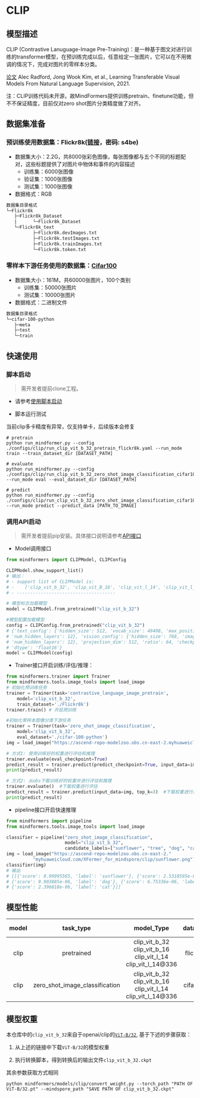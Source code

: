 # CLIP

## 模型描述

CLIP (Contrastive Lanuguage-Image Pre-Training)：是一种基于图文对进行训练的transformer模型，在预训练完成以后，任意给定一张图片，它可以在不用微调的情况下，完成对图片的零样本分类。

[论文](https://arxiv.org/abs/2103.00020) Alec Radford, Jong Wook Kim, et al., Learning Transferable Visual Models From Natural Language Supervision, 2021.

注：CLIP训练代码未开源，故MindFormers提供训练pretrain、finetune功能，但不不保证精度，目前仅对zero shot图片分类精度做了对齐。

## 数据集准备

### 预训练使用数据集：Flickr8k([链接](https://pan.baidu.com/s/1LRlQUL1MRipPL4MLOdExzg)，密码: s4be)

- 数据集大小：2.2G，共8000张彩色图像，每张图像都与五个不同的标题配对，这些标题提供了对图片中物体和事件的内容描述
    - 训练集：6000张图像
    - 验证集：1000张图像
    - 测试集：1000张图像
- 数据格式：RGB

 ```bash
数据集目录格式
└─Flickr8k
    ├─Flickr8k_Dataset
    |      └─Flickr8k_Dataset
    └─Flickr8k_text
           ├─Flickr8k.devImages.txt
           ├─Flickr8k.testImages.txt
           ├─Flickr8k.trainImages.txt
           └─Flickr8k.token.txt
 ```

### 零样本下游任务使用的数据集：[Cifar100](http://www.cs.toronto.edu/~kriz/cifar-100-python.tar.gz)

- 数据集大小：161M，共60000张图片，100个类别
    - 训练集：50000张图片
    - 测试集：10000张图片
- 数据格式：二进制文件

 ```bash
数据集目录格式
└─cifar-100-python
    ├─meta
    ├─test  
    └─train  
 ```

## 快速使用

### 脚本启动

> 需开发者提前clone工程。

- 请参考[使用脚本启动](https://gitee.com/mindspore/transformer/blob/master/README.md#%E6%96%B9%E5%BC%8F%E4%B8%80clone-%E5%B7%A5%E7%A8%8B%E4%BB%A3%E7%A0%81)

- 脚本运行测试

当前clip多卡精度有异常，仅支持单卡，后续版本会修复

```shell
# pretrain
python run_mindformer.py --config ./configs/clip/run_clip_vit_b_32_pretrain_flickr8k.yaml --run_mode train --train_dataset_dir [DATASET_PATH]

# evaluate
python run_mindformer.py --config ./configs/clip/run_clip_vit_b_32_zero_shot_image_classification_cifar100.yaml --run_mode eval --eval_dataset_dir [DATASET_PATH]

# predict
python run_mindformer.py --config ./configs/clip/run_clip_vit_b_32_zero_shot_image_classification_cifar100.yaml --run_mode predict --predict_data [PATH_TO_IMAGE]
```

### 调用API启动

> 需开发者提前pip安装。具体接口说明请参考[API接口](https://gitee.com/mindspore/transformer/wikis/API/)

- Model调用接口

```python
from mindformers import CLIPModel, CLIPConfig

CLIPModel.show_support_list()
# 输出：
# - support list of CLIPModel is:
# -    ['clip_vit_b_32', 'clip_vit_B_16', 'clip_vit_l_14', 'clip_vit_l_14@336']
# - -------------------------------------

# 模型标志加载模型
model = CLIPModel.from_pretrained("clip_vit_b_32")

#模型配置加载模型
config = CLIPConfig.from_pretrained("clip_vit_b_32")
# {'text_config': {'hidden_size': 512, 'vocab_size': 49408, 'max_position_embeddings': 77,
# 'num_hidden_layers': 12}, 'vision_config': {'hidden_size': 768, 'image_size': 224, 'patch_size': 32,
# 'num_hidden_layers': 12}, 'projection_dim': 512, 'ratio': 64, 'checkpoint_name_or_path': 'clip_vit_b_32',
# 'dtype': 'float16'}
model = CLIPModel(config)
```

- Trainer接口开启训练/评估/推理：

```python
from mindformers.trainer import Trainer
from mindformers.tools.image_tools import load_image
# 初始化预训练任务
trainer = Trainer(task='contrastive_language_image_pretrain',
    model='clip_vit_b_32',
    train_dataset='./Flickr8k')
trainer.train() # 开启预训练

#初始化零样本图像分类下游任务
trainer = Trainer(task='zero_shot_image_classification',
    model='clip_vit_b_32',
    eval_dataset='./cifar-100-python')  
img = load_image("https://ascend-repo-modelzoo.obs.cn-east-2.myhuaweicloud.com/XFormer_for_mindspore/clip/sunflower.png")

# 方式1: 使用训练好的权重进行评估和推理
trainer.evaluate(eval_checkpoint=True)
predict_result = trainer.predict(predict_checkpoint=True, input_data=img, top_k=3)
print(predict_result)

# 方式2: 从obs下载训练好的权重并进行评估和推理
trainer.evaluate()  #下载权重进行评估
predict_result = trainer.predict(input_data=img, top_k=3)  #下载权重进行推理
print(predict_result)
```

- pipeline接口开启快速推理

```python
from mindformers import pipeline
from mindformers.tools.image_tools import load_image

classifier = pipeline("zero_shot_image_classification",
                      model="clip_vit_b_32",
                      candidate_labels=["sunflower", "tree", "dog", "cat", "toy"])
img = load_image("https://ascend-repo-modelzoo.obs.cn-east-2."
          "myhuaweicloud.com/XFormer_for_mindspore/clip/sunflower.png")
classifier(img)
# 输出
# [[{'score': 0.99995565, 'label': 'sunflower'}, {'score': 2.5318595e-05, 'label': 'toy'},
# {'score': 9.903885e-06, 'label': 'dog'}, {'score': 6.75336e-06, 'label': 'tree'},
# {'score': 2.396818e-06, 'label': 'cat'}]]
```

## 模型性能

| model |           task_type            |                                  model_Type                                   | datasets |              Top1-accuracy              | log |                                                                                                example                                                                                                |
|:-----:|:------------------------------:|:-----------------------------------------------------------------------------:|:--------:|:---------------------------------------:|:---:|:-----------------------------------------------------------------------------------------------------------------------------------------------------------------------------------------------------:|
| clip  |           pretrained           | clip_vit_b_32 <br/> clip_vit_b_16 <br/> clip_vit_l_14 <br/> clip_vit_l_14@336 | flickr8k |                    \                    |  \  |                                               pretrain [link](../../scripts/examples/contrastive_language_image_pretrain/clip_vit_b_32_pretrain_on_flickr8k.sh)                                               | \|
| clip  | zero_shot_image_classification | clip_vit_b_32 <br/> clip_vit_b_16 <br/> clip_vit_l_14 <br/> clip_vit_l_14@336 | cifar100 | 57.24%<br/>61.41%<br/>69.67%<br/>68.19% |  \  | eval [link](../../scripts/examples/zero_shot_image_classification/clip_vit_b_32_eval_on_cifar100.sh) <br/> predict [link](../../scripts/examples/zero_shot_image_classification/clip_vit_b_32_predict_on_cifar100.sh) |

## 模型权重

本仓库中的`clip_vit_b_32`来自于openai/clip的[`ViT-B/32`](https://openaipublic.azureedge.net/clip/models/40d365715913c9da98579312b702a82c18be219cc2a73407c4526f58eba950af/ViT-B-32.pt), 基于下述的步骤获取：

1. 从上述的链接中下载`ViT-B/32`的模型权重

2. 执行转换脚本，得到转换后的输出文件`clip_vit_b_32.ckpt`

其余参数获取方式相同

```shell
python mindformers/models/clip/convert_weight.py --torch_path "PATH OF ViT-B/32.pt" --mindspore_path "SAVE PATH OF clip_vit_b_32.ckpt"
```